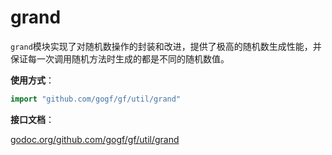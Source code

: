 # grand

`grand`模块实现了对随机数操作的封装和改进，提供了极高的随机数生成性能，并保证每一次调用随机方法时生成的都是不同的随机数值。

**使用方式**：
```go
import "github.com/gogf/gf/util/grand"
```

**接口文档**： 

[godoc.org/github.com/gogf/gf/util/grand](https://godoc.org/github.com/gogf/gf/util/grand)

